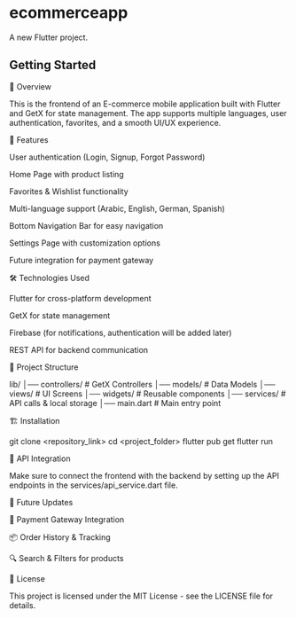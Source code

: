 # ecommerceapp

A new Flutter project.

## Getting Started
📌 Overview

This is the frontend of an E-commerce mobile application built with Flutter and GetX for state management. The app supports multiple languages, user authentication, favorites, and a smooth UI/UX experience.

🚀 Features

User authentication (Login, Signup, Forgot Password)

Home Page with product listing

Favorites & Wishlist functionality

Multi-language support (Arabic, English, German, Spanish)

Bottom Navigation Bar for easy navigation

Settings Page with customization options

Future integration for payment gateway

🛠️ Technologies Used

Flutter for cross-platform development

GetX for state management

Firebase (for notifications, authentication will be added later)

REST API for backend communication

📂 Project Structure

lib/
│── controllers/      # GetX Controllers
│── models/          # Data Models
│── views/           # UI Screens
│── widgets/         # Reusable components
│── services/        # API calls & local storage
│── main.dart        # Main entry point

🏗️ Installation

git clone <repository_link>
cd <project_folder>
flutter pub get
flutter run

📡 API Integration

Make sure to connect the frontend with the backend by setting up the API endpoints in the services/api_service.dart file.

📌 Future Updates

🛒 Payment Gateway Integration

📦 Order History & Tracking

🔍 Search & Filters for products

📜 License

This project is licensed under the MIT License - see the LICENSE file for details.

